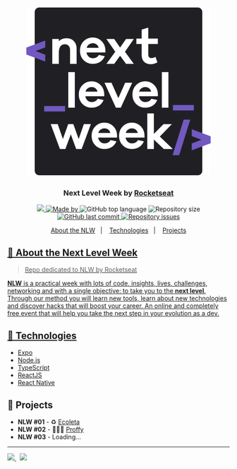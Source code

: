 <h1 align="center">
  <img src="Next-Level-Week01/.github/next-level-week-logo.svg" alt="Logo">
</h1>

<h3 align="center">
  Next Level Week by <a href="https://rocketseat.com.br/">Rocketseat</a>
</h3>

<p align="center">
  <a href="https://rocketseat.com.br/">
      <img src="https://img.shields.io/badge/NLW-3-blueviolet?logo=data:image/png;base64,iVBORw0KGgoAAAANSUhEUgAAABAAAAAQCAMAAAAoLQ9TAAAALVBMVEVHcExxWsF0XMJzXMJxWcFsUsD///9jRrzY0u6Xh9Gsn9n39fyMecy0qd2bjNJWBT0WAAAABHRSTlMA2Do606wF2QAAAGlJREFUGJVdj1cWwCAIBLEsRU3uf9xobDH8+GZwUYi8i6ucJwrxKE+7D0G9Q4vlYqtmCSjndr4CgCgzlyFgfKfKCVO0LrPKjmiqMxGXkJwNnXskqWG+1oSM+BSwD8f29YLNjvx/OQrn+g99oQSoNmt3PgAAAABJRU5ErkJggg==">
      </img>
  </a>
  <a href="https://www.linkedin.com/in/lucasfdcampos/">
    <img alt="Made by" src="https://img.shields.io/badge/made%20by-Lucas%20Campos-blueviolet">
  </a>
  <img alt="GitHub top language" src="https://img.shields.io/github/languages/top/lucasfdcampos/rocketseat-next-level-week?color=blueviolet">
  <img alt="Repository size" src="https://img.shields.io/github/repo-size/lucasfdcampos/rocketseat-next-level-week?color=blueviolet">
  <a href="https://github.com/lucasfdcampos/ecoleta/commits/master">
    <img alt="GitHub last commit" src="https://img.shields.io/github/last-commit/lucasfdcampos/rocketseat-next-level-week?color=blueviolet">
  </a>
  <a href="https://github.com/lucasfdcampos/ecoleta/issues">
    <img alt="Repository issues" src="https://img.shields.io/github/issues/lucasfdcampos/rocketseat-next-level-week?color=blueviolet">
  </a>
</p>

<p align="center">
  <a href="#-about-the-Next-Level-Week">About the NLW</a>&nbsp;&nbsp;&nbsp;|&nbsp;&nbsp;&nbsp;
  <a href="#-technologies">Technologies</a>&nbsp;&nbsp;&nbsp;|&nbsp;&nbsp;&nbsp;
  <a href="#-projects">Projects
</p>

## 🚀 About the Next Level Week

>Repo dedicated to NLW by Rocketseat

**NLW** is a practical week with lots of code, insights, lives, challenges, networking and with a single objective: to take you to the **next level**.
Through our method you will learn new tools, learn about new technologies and discover hacks that will boost your career.
An online and completely free event that will help you take the next step in your evolution as a dev.

## 🚀 Technologies

- [Expo](https://expo.io/)
- [Node.js](https://nodejs.org/en/)
- [TypeScript](https://www.typescriptlang.org/)
- [ReactJS](https://reactjs.org/)
- [React Native](https://reactnative.dev/)


## 🚀 Projects

- **NLW #01** - ♻️ [Ecoleta](https://github.com/lucasfdcampos/rocketseat-next-level-week/tree/master/Next-Level-Week01)
- **NLW #02** - 🧑🏻‍🏫 [Proffy](https://github.com/lucasfdcampos/rocketseat-next-level-week/tree/master/Next-Level-Week02)
- **NLW #03** - Loading...

---
<a href="https://github.com/lucasfdcampos">
    <img src="https://img.shields.io/badge/-Lucas%20Campos-000000?style=for-the-badge&logo=GitHub&logoColor=#000000" />
</a>
&nbsp
<a href="https://linkedin.com/in/lucasfdcampos">
  <img src="https://img.shields.io/badge/linkedin-0077B5.svg?style=for-the-badge&logo=linkedin&logoColor=white">
</a>
